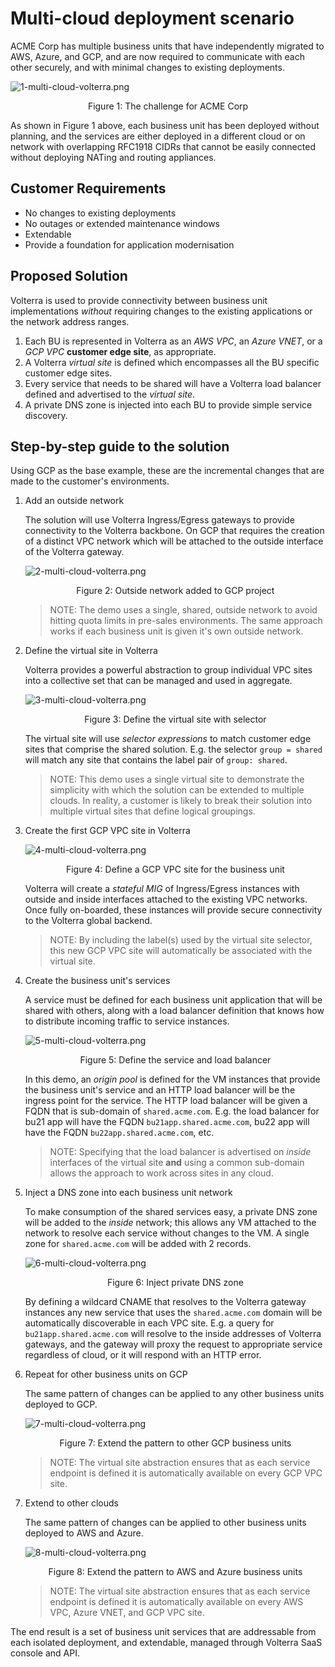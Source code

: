 # Multi-cloud deployment scenario

<!-- spell-checker: ignore volterra markdownlint nating vnet -->
ACME Corp has multiple business units that have independently migrated to AWS,
Azure, and GCP, and are now required to communicate with each other securely,
and with minimal changes to existing deployments.

![1-multi-cloud-volterra.png](images/1-multi-cloud-volterra.png)

<!-- markdownlint-disable no-inline-html -->
<p align="center">Figure 1: The challenge for ACME Corp</p>
<!-- markdownlint-enable no-inline-html -->

As shown in Figure 1 above, each business unit has been deployed without planning,
and the services are either deployed in a different cloud or on network with
overlapping RFC1918 CIDRs that cannot be easily connected without deploying NATing
and routing appliances.

## Customer Requirements

* No changes to existing deployments
* No outages or extended maintenance windows
* Extendable
* Provide a foundation for application modernisation

## Proposed Solution

Volterra is used to provide connectivity between business unit implementations
*without* requiring changes to the existing applications or the network address
ranges.

1. Each BU is represented in Volterra as an *AWS VPC*, an *Azure VNET*, or a
   *GCP VPC* **customer edge site**, as appropriate.
2. A Volterra *virtual site* is defined which encompasses all the BU specific
   customer edge sites.
3. Every service that needs to be shared will have a Volterra load balancer
   defined and advertised to the *virtual site*.
4. A private DNS zone is injected into each BU to provide simple service discovery.

## Step-by-step guide to the solution

Using GCP as the base example, these are the incremental changes that are made
to the customer's environments.

1. Add an outside network

   The solution will use Volterra Ingress/Egress gateways to provide connectivity
   to the Volterra backbone. On GCP that requires the creation of a distinct VPC
   network which will be attached to the outside interface of the Volterra gateway.

   ![2-multi-cloud-volterra.png](images/2-multi-cloud-volterra.png)

   <!-- markdownlint-disable no-inline-html -->
   <p align="center">Figure 2: Outside network added to GCP project</p>
   <!-- markdownlint-enable no-inline-html -->

   > NOTE: The demo uses a single, shared, outside network to avoid hitting quota
   > limits in pre-sales environments. The same approach works if each business
   > unit is given it's own outside network.

2. Define the virtual site in Volterra

   Volterra provides a powerful abstraction to group individual VPC sites into
   a collective set that can be managed and used in aggregate.

   ![3-multi-cloud-volterra.png](images/3-multi-cloud-volterra.png)

   <!-- markdownlint-disable no-inline-html -->
   <p align="center">Figure 3: Define the virtual site with selector</p>
   <!-- markdownlint-enable no-inline-html -->

   The virtual site will use *selector expressions* to match customer edge sites
   that comprise the shared solution. E.g. the selector `group = shared` will match
   any site that contains the label pair of `group: shared`.

   > NOTE: This demo uses a single virtual site to demonstrate the simplicity
   > with which the solution can be extended to multiple clouds. In reality, a
   > customer is likely to break their solution into multiple virtual sites that
   > define logical groupings.

3. Create the first GCP VPC site in Volterra

   ![4-multi-cloud-volterra.png](images/4-multi-cloud-volterra.png)

   <!-- markdownlint-disable no-inline-html -->
   <p align="center">Figure 4: Define a GCP VPC site for the business unit</p>
   <!-- markdownlint-enable no-inline-html -->

   Volterra will create a *stateful MIG* of Ingress/Egress instances with outside
   and inside interfaces attached to the existing VPC networks. Once fully on-boarded,
   these instances will provide secure connectivity to the Volterra global backend.

   > NOTE: By including the label(s) used by the virtual site selector, this new
   > GCP VPC site will automatically be associated with the virtual site.

4. Create the business unit's services

   A service must be defined for each business unit application that will be
   shared with others, along with a load balancer definition that knows how to
   distribute incoming traffic to service instances.

   ![5-multi-cloud-volterra.png](images/5-multi-cloud-volterra.png)

   <!-- markdownlint-disable no-inline-html -->
   <p align="center">Figure 5: Define the service and load balancer</p>
   <!-- markdownlint-enable no-inline-html -->

   In this demo, an *origin pool* is defined for the VM instances that provide
   the business unit's service and an HTTP load balancer will be the ingress point
   for the service. The HTTP load balancer will be given a FQDN that is sub-domain
   of `shared.acme.com`. E.g. the load balancer for bu21 app will have the FQDN
   `bu21app.shared.acme.com`, bu22 app will have the FQDN `bu22app.shared.acme.com`,
   etc.

   > NOTE: Specifying that the load balancer is advertised on *inside* interfaces
   > of the virtual site **and** using a common sub-domain allows the approach
   > to work across sites in any cloud.

5. Inject a DNS zone into each business unit network

   To make consumption of the shared services easy, a private DNS zone will be
   added to the *inside* network; this allows any VM attached to the network to
   resolve each service without changes to the VM. A single zone for
   `shared.acme.com` will be added with 2 records.

   ![6-multi-cloud-volterra.png](images/6-multi-cloud-volterra.png)

   <!-- markdownlint-disable no-inline-html -->
   <p align="center">Figure 6: Inject private DNS zone</p>
   <!-- markdownlint-enable no-inline-html -->

   <!-- spell-checker: ignore CNAME -->
   By defining a wildcard CNAME that resolves to the Volterra gateway instances
   any new service that uses the `shared.acme.com` domain will be automatically
   discoverable in each VPC site. E.g. a query for `bu21app.shared.acme.com` will
   resolve to the inside addresses of Volterra gateways, and the gateway will
   proxy the request to appropriate service regardless of cloud, or it will respond
   with an HTTP error.

6. Repeat for other business units on GCP

   The same pattern of changes can be applied to any other business units deployed
   to GCP.

   ![7-multi-cloud-volterra.png](images/7-multi-cloud-volterra.png)

   <!-- markdownlint-disable no-inline-html -->
   <p align="center">Figure 7: Extend the pattern to other GCP business units</p>
   <!-- markdownlint-enable no-inline-html -->

   > NOTE: The virtual site abstraction ensures that as each service endpoint is
   > defined it is automatically available on every GCP VPC site.

7. Extend to other clouds

   The same pattern of changes can be applied to other business units deployed
   to AWS and Azure.

   ![8-multi-cloud-volterra.png](images/8-multi-cloud-volterra.png)

   <!-- markdownlint-disable no-inline-html -->
   <p align="center">Figure 8: Extend the pattern to AWS and Azure business units</p>
   <!-- markdownlint-enable no-inline-html -->

   > NOTE: The virtual site abstraction ensures that as each service endpoint is
   > defined it is automatically available on every AWS VPC, Azure VNET, and GCP
   > VPC site.

The end result is a set of business unit services that are addressable from each
isolated deployment, and extendable, managed through Volterra SaaS console and API.
